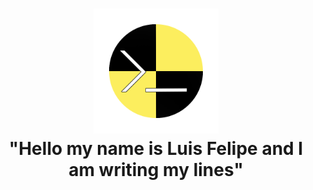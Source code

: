 <h1 align="center">
  <img SRC="https://raw.githubusercontent.com/erenfall/erenfall/main/Imagens/Test%20crash.png" width="200px"/>
  <br> "Hello my name is Luis Felipe and I am writing my lines"
</h1>
